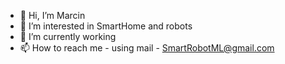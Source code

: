 - 👋 Hi, I’m Marcin
- 👀 I’m interested in SmartHome and robots
- 🌱 I’m currently working
- 📫 How to reach me - using mail - SmartRobotML@gmail.com


